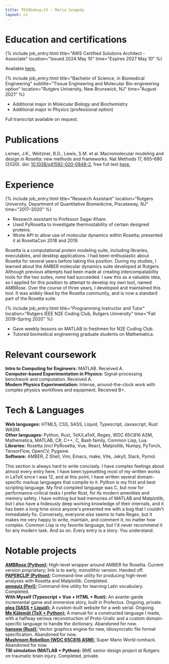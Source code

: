 ```yaml
---
title: TECH&nbsp;CV — Maria Szegedy
layout: cv
---
```


# Education and certifications
{% include job_entry.html
title="AWS Certified Solutions Architect - Associate"
location="Issued 2024 May 10"
time="Expires 2027 May 10" %}

<div class="aside">Available <a
href="assets/pdfs/aws-solutions-architect-assoc-cert.pdf">here.</a></div>

{% include job_entry.html
title="Bachelor of Science, in Biomedical Engineering"
subtitle="Tissue Engineering and Molecular Bio-engineering option"
location="Rutgers University, New Brunswick, NJ"
time="August 2021" %}

- Additional major in Molecular Biology and Biochemistry
- Additional major in Physics (professional option)

<div class="aside">Full transcript available on request.</div>

# Publications
Leman, J.K., Weitzner, B.D., Lewis, S.M. et al. Macromolecular modeling and
design in Rosetta: new methods and frameworks. Nat Methods 17, 665–680 (2020).
doi: [10.1038/s41592-020-0848-2](https://doi.org/10.1038/s41592-020-0848-2),
free full text [here.](https://europepmc.org/article/MED/32483333)

# Experience
{% include job_entry.html
title="Research Assistant"
location="Rutgers University, Department of Quantitative Biomedicine, Piscataway, NJ"
time="2017–2020" %}
- Research assistant to Professor Sagar Khare.
- Used PyRosetta to investigate thermostability of certain designed proteins.
- Wrote API to allow use of molecular dynamics within Rosetta; presented it at
  RosettaCon 2018 and 2019.

<div class="aside">Rosetta is a computational protein modeling suite, including
libraries, executables, and desktop applications. I had been enthusiastic about
Rosetta for several years before taking this position. During my studies, I
learned about the AMBER molecular dynamics suite developed at Rutgers. Although
previous attempts had been made at creating intercompatability tools for the two
suites, none had succeeded. I saw this as a valuable idea, so I applied for this
position to attempt to develop my own tool, named AMBRose. Over the course of
three years, I developed and maintained this tool. It was widely liked by the
Rosetta community, and is now a standard part of the Rosetta suite.</div>

{% include job_entry.html
title="Programming Instructor and Tutor"
location="Rutgers IEEE N2E Coding Club, Rutgers University"
time="Fall 2019–Spring 2020" %}
- Gave weekly lessons on MATLAB to freshmen for N2E Coding Club.
- Tutored biomedical engineering graduate students on Mathematica.

# Relevant coursework
**Intro to Computing for Engineers:** MATLAB. Received A.  
**Computer-based Experimentation in Physics:** Signal-processing benchwork and
  computation. Received A.  
**Modern Physics Experimentation:** Intense, around-the-clock work with complex
  physics workflows and equipment. Received B+.

# Tech & Languages
**Web languages:** HTML5, CSS, SASS, Liquid, Typescript, Javascript,
  Rust WASM.  
**Other languages:** Python, Rust, TeX/LaTeX, Regex, WDC 65C816 ASM,
  Mathematica, MATLAB, C#, C++, C, Bash family, Common Lisp, Lua.  
**Libraries:** Rosetta (incl PyRosetta, Vue, React, Matplotlib, Numpy,
  PyTorch, TensorFlow, OpenCV, Pygame.  
**Software:** AMBER, Z Shell, Vim, Emacs, make, Vite, Jekyll, Slack, Pymol.

<div class="aside">This section is always hard to write concisely. I have
complex feelings about almost every entry here. I have been typesetting most of
my written works in LaTeX since I was 12, and at this point, I have written
several domain-specific markup languages that compile to it. Python is my first
and best scripting language. My first compiled language was C, but now for
performance-critical tasks I prefer Rust, for its modern amenities and memory
safety. I have nothing but bad memories of MATLAB and Matplotlib, but I also
have a hideously deep working knowledge of their internals, and it has been a
long time since anyone's presented me with a bug that I couldn't immediately
fix. Conversely, everyone <i>else</i> seems to hate Regex, but it makes me very
happy to write, maintain, and comment it, no matter how complex. Common Lisp is
my favorite language, but I'd never recommend it for any modern task. And so on.
Every entry is a story. You understand.</div>

# Notable projects
[**AMBRose (Python):**](https://gitlab.com/mszegedy/miniambrose)
  High-level wrapper around AMBER for Rosetta. Current version proprietary; link
  is to early, monolithic version. Handed off.  
[**PAPERCLIP (Python):**](https://gitlab.com/mszegedy/paperclip)
  Command-line utility for producing high-level analyses with Rosetta and
  Matplotlib. Completed.  
[**aenquiz (Perl):**](https://github.com/mszegedy/aenquiz)
  Command-line utility for learning Latin vocabulary. Completed.  
**With Myself (Typescript + Vue + HTML + Rust):**
  An avante-garde incremental game and immersive story, built in Profectus.
  Ongoing, private.  
[**plea (SASS + Liquid):**](https://github.com/mszegedy/plea)
  A custom-built website for a web serial. Ongoing.  
[**Me Kälemät (TeX + Python):**](https://gitlab.com/mszegedy/me-kaelemaet)
  A manual for a constructed language I made, with a halfway serious
  reconstruction of Proto-Uralic and a custom domain-specific language to handle
  the dictionary. Abandoned for now.  
[**hansew (Rust):**](https://gitlab.com/mszegedy/uew)
  Vector graphics engine for new, idiosyncratic file format specification.
  Abandoned for now.  
[**Mushroom Rebellion (WDC 65C816 ASM):**](https://github.com/mszegedy/mr)
  Super Mario World romhack. Abandoned for now.  
**TBI simulation (MATLAB + Python):**
  BME senior design project at Rutgers on traumatic brain injury. Completed,
  private.
